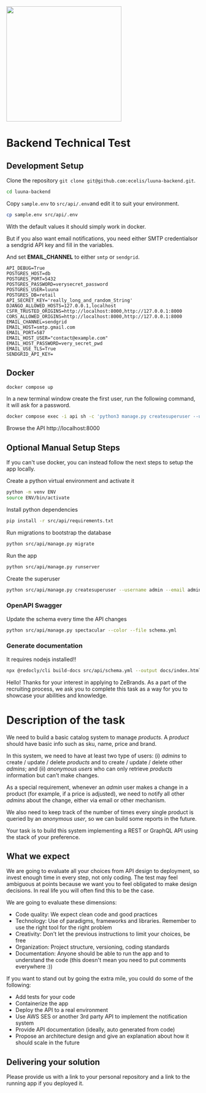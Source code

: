 
<img src="https://zebrands.mx/wp-content/uploads/2021/07/WEB-ZEB-05-1-1024x291.png" width="300">

# Backend Technical Test



## Development Setup

Clone the repository `git clone git@github.com:ecelis/luuna-backend.git`.

```sh
cd luuna-backend
```

Copy `sample.env` to `src/api/.env`and edit it to suit your environment.

```sh
cp sample.env src/api/.env 
```
With the default values it should simply work in docker.

But if you also want email notifications, you need either SMTP credentialsor a sendgrid 
API key and fill in the variables.

And set **EMAIL_CHANNEL** to either `smtp` or `sendgrid`.

```
API_DEBUG=True
POSTGRES_HOST=db
POSTGRES_PORT=5432
POSTGRES_PASSWORD=verysecret_password
POSTGRES_USER=luuna
POSTGRES_DB=retail
API_SECRET_KEY='really_long_and_random_String'
DJANGO_ALLOWED_HOSTS=127.0.0.1,localhost
CSFR_TRUSTED_ORIGINS=http://localhost:8000,http://127.0.0.1:8000
CORS_ALLOWED_ORIGINS=http://localhost:8000,http://127.0.0.1:8000
EMAIL_CHANNEL=sendgrid
EMAIL_HOST=smtp.gmail.com
EMAIL_PORT=587
EMAIL_HOST_USER="contact@example.com"
EMAIL_HOST_PASSWORD=very_secret_pwd
EMAIL_USE_TLS=True
SENDGRID_API_KEY=
```

## Docker

```sh
docker compose up
```

In a new terminal window create the first user, run the following command, it will ask for a password.

```sh
docker compose exec -i api sh -c 'python3 manage.py createsuperuser --username admin --email admin@example.com'
```

Browse the API http://localhost:8000

## Optional Manual Setup Steps

If you can't use docker, you can instead follow the next steps to setup the
app locally.


Create a python virtual environment and activate it

```sh
python -m venv ENV
source ENV/bin/activate
```

Install python dependencies
```sh
pip install -r src/api/requirements.txt
```


Run migrations to bootstrap the database

```sh
python src/api/manage.py migrate
```

Run the app

```sh
python src/api/manage.py runserver
```

Create the superuser

```sh
python src/api/manage.py createsuperuser --username admin --email admin@example.com
```

### OpenAPI Swagger

Update the schema every time the API changes

```sh
python src/api/manage.py spectacular --color --file schema.yml
```

### Generate documentation

It requires nodejs installed!!

```sh
npx @redocly/cli build-docs src/api/schema.yml --output docs/index.html
```





Hello! Thanks for your interest in applying to ZeBrands.
As a part of the recruiting process, we ask you to complete this task as a way for you to showcase your abilities and knowledge.

# Description of the task

We need to build a basic catalog system to manage _products_. A _product_ should have basic info such as sku, name, price and brand.

In this system, we need to have at least two type of users: (i) _admins_ to create / update / delete _products_ and to create / update / delete other _admins_; and (ii) _anonymous users_ who can only retrieve _products_ information but can't make changes.

As a special requirement, whenever an _admin_ user makes a change in a product (for example, if a price is adjusted), we need to notify all other _admins_ about the change, either via email or other mechanism.

We also need to keep track of the number of times every single product is queried by an _anonymous user_, so we can build some reports in the future.

Your task is to build this system implementing a REST or GraphQL API using the stack of your preference. 

## What we expect
We are going to evaluate all your choices from API design to deployment, so invest enough time in every step, not only coding. The test may feel ambiguous at points because we want you to feel obligated to make design decisions. In real life you will often find this to be the case.

We are going to evaluate these dimensions:
- Code quality: We expect clean code and good practices
- Technology: Use of paradigms, frameworks and libraries. Remember to use the right tool for the right problem
- Creativity: Don't let the previous instructions to limit your choices, be free
- Organization: Project structure, versioning, coding standards
- Documentation: Anyone should be able to run the app and to understand the code (this doesn't mean you need to put comments everywhere :))

If you want to stand out by going the extra mile, you could do some of the following:
- Add tests for your code
- Containerize the app
- Deploy the API to a real environment
- Use AWS SES or another 3rd party API to implement the notification system
- Provide API documentation (ideally, auto generated from code)
- Propose an architecture design and give an explanation about how it should scale in the future

## Delivering your solution
Please provide us with a link to your personal repository and a link to the running app if you deployed it.
